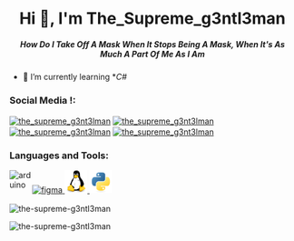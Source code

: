 <h1 align="center">Hi 👋, I'm The_Supreme_g3ntl3man</h1>
<h5 align="center">How Do I Take Off A Mask When It Stops Being A Mask, When It's As Much A Part Of Me As I Am</h5>

- 🌱 I’m currently learning **C#*

<h3 align="left">Social Media !:</h3>
<p align="left">
<a href="https://www.tiktok.com/@the_supreme_g3ntl3man" target="blank"><img align="center" src="https://www.logo.wine/a/logo/TikTok/TikTok-Logo.wine.svg" alt="the_supreme_g3nt3lman" height="30" width="40" /></a>
<a href="https://open.spotify.com/user/31oplri27uaqazqwal4br2wyxany?si=146fd2017eb449f6" target="blank"><img align="center" src="https://upload.wikimedia.org/wikipedia/commons/8/84/Spotify_icon.svg" alt="the_supreme_g3nt3lman" height="30" width="40" /></a>
<a href="https://discord.gg/the_supreme_g3nt3lman" target="blank"><img align="center" src="https://raw.githubusercontent.com/rahuldkjain/github-profile-readme-generator/master/src/images/icons/Social/discord.svg" alt="the_supreme_g3nt3lman" height="30" width="40" /></a>
<a href="https://www.chess.com/member/brian_moser_dexter" target="blank"><img align="center" src="https://images.chesscomfiles.com/uploads/v1/images_users/tiny_mce/PedroPinhata/phpkXK09k.png" alt="the_supreme_g3nt3lman" height="30" width="40" /></a>
</p>

<h3 align="left">Languages and Tools:</h3>
<p align="left"> <a href="https://www.figma.com/" target="_blank" rel="noreferrer"> <img src="https://www.vectorlogo.zone/logos/figma/figma-icon.svg" alt="figma" width="40" height="40"/> </a> <a href="https://www.linux.org/" target="_blank" rel="noreferrer"> <img src="https://raw.githubusercontent.com/devicons/devicon/master/icons/linux/linux-original.svg" alt="linux" width="40" height="40"/> </a> <a href="https://www.python.org" target="_blank" rel="noreferrer"> <img src="https://raw.githubusercontent.com/devicons/devicon/master/icons/python/python-original.svg" alt="python" width="40" height="40"/> </a><a href='https://www.arduino.cc/' target='_blank' rel='noreferrer'><img src="https://encrypted-tbn0.gstatic.com/images?q=tbn:ANd9GcQx5QUW4wEA2UqTuADHN6bBdB8NjuL-2-kZ6A&s" alt="arduino" width="40" height="40"<p align='left'><a <img src="https://upload.wikimedia.org/wikipedia/commons/thumb/b/bd/Logo_C_sharp.svg/384px-Logo_C_sharp.svg.png?20221121173824" alt="C#" width="40" height="40" /> </a></p>
 </p>

<p><img align="center" src="https://github-readme-stats.vercel.app/api/top-langs?username=the-supreme-g3ntl3man&show_icons=true&locale=en&layout=compact" alt="the-supreme-g3ntl3man"/> </p>
<p align="left"> <img src="https://komarev.com/ghpvc/?username=the-suprethe-supreme-g3ntl3man&label=Profile%20views&color=0e75b6&style=flat" alt="the-supreme-g3ntl3man" /> </p>
